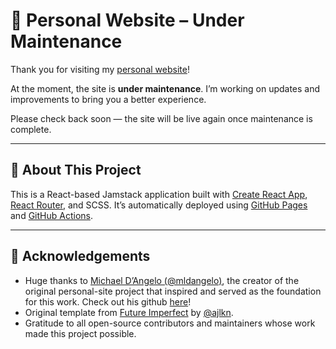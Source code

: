 # 🚧 Personal Website – Under Maintenance

Thank you for visiting my [personal website](https://etorkay.github.io)!

At the moment, the site is **under maintenance**. I’m working on updates and improvements to bring you a better experience.

Please check back soon — the site will be live again once maintenance is complete.

---

## 🔧 About This Project

This is a React-based Jamstack application built with [Create React App](https://github.com/facebook/create-react-app), [React Router](https://reactrouter.com/), and SCSS.
It’s automatically deployed using [GitHub Pages](https://pages.github.com/) and [GitHub Actions](https://github.com/features/actions).

---

## 🙌 Acknowledgements

* Huge thanks to [Michael D’Angelo (@mldangelo)](https://mldangelo.com), the creator of the original personal-site project that inspired and served as the foundation for this work. Check out his github [here](https://github.com/mldangelo)!
* Original template from [Future Imperfect](https://html5up.net/future-imperfect) by [@ajlkn](https://github.com/ajlkn).
* Gratitude to all open-source contributors and maintainers whose work made this project possible.
